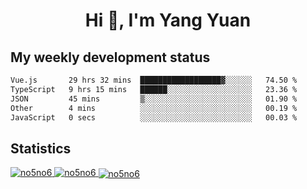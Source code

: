 <h1 align="center">Hi 👋, I'm Yang Yuan</h1>


## My weekly development status
<!--START_SECTION:waka-->

```txt
Vue.js       29 hrs 32 mins  ██████████████████▓░░░░░░   74.50 %
TypeScript   9 hrs 15 mins   ██████░░░░░░░░░░░░░░░░░░░   23.36 %
JSON         45 mins         ▒░░░░░░░░░░░░░░░░░░░░░░░░   01.90 %
Other        4 mins          ░░░░░░░░░░░░░░░░░░░░░░░░░   00.19 %
JavaScript   0 secs          ░░░░░░░░░░░░░░░░░░░░░░░░░   00.03 %
```

<!--END_SECTION:waka-->

## Statistics
<a href="https://github.com/anuraghazra/github-readme-stats">
  <img src="https://github-readme-stats.vercel.app/api/top-langs/?username=no5no6&theme=dracula" alt="no5no6">
</a>
<a href="https://github.com/anuraghazra/github-readme-stats">
  <img src="https://github-readme-stats.vercel.app/api?username=no5no6&show_icons=true&theme=dracula&line_height=40" alt="no5no6">
</a>
<a href="https://github.com/anuraghazra/github-readme-stats">
  <img align="center" src="https://github-readme-streak-stats.herokuapp.com/?user=no5no6&theme=dracula" alt="no5no6" />
</a>